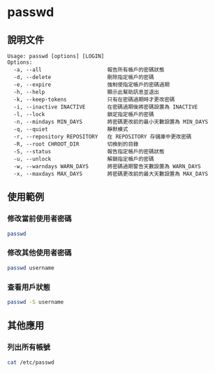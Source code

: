 # passwd

## 說明文件

```console
Usage: passwd [options] [LOGIN]
Options:
  -a, --all                     報告所有帳戶的密碼狀態
  -d, --delete                  刪除指定帳戶的密碼
  -e, --expire                  強制使指定帳戶的密碼過期
  -h, --help                    顯示此幫助訊息並退出
  -k, --keep-tokens             只有在密碼過期時才更改密碼
  -i, --inactive INACTIVE       在密碼過期後將密碼設置為 INACTIVE
  -l, --lock                    鎖定指定帳戶的密碼
  -n, --mindays MIN_DAYS        將密碼更改前的最小天數設置為 MIN_DAYS
  -q, --quiet                   靜默模式
  -r, --repository REPOSITORY   在 REPOSITORY 存儲庫中更改密碼
  -R, --root CHROOT_DIR         切換到的目錄
  -S, --status                  報告指定帳戶的密碼狀態
  -u, --unlock                  解鎖指定帳戶的密碼
  -w, --warndays WARN_DAYS      將密碼過期警告天數設置為 WARN_DAYS
  -x, --maxdays MAX_DAYS        將密碼更改前的最大天數設置為 MAX_DAYS
```

## 使用範例

### 修改當前使用者密碼

```sh
passwd
```

### 修改其他使用者密碼

```sh
passwd username
```

### 查看用戶狀態

```sh
passwd -S username
```

## 其他應用

### 列出所有帳號

```sh
cat /etc/passwd
```
